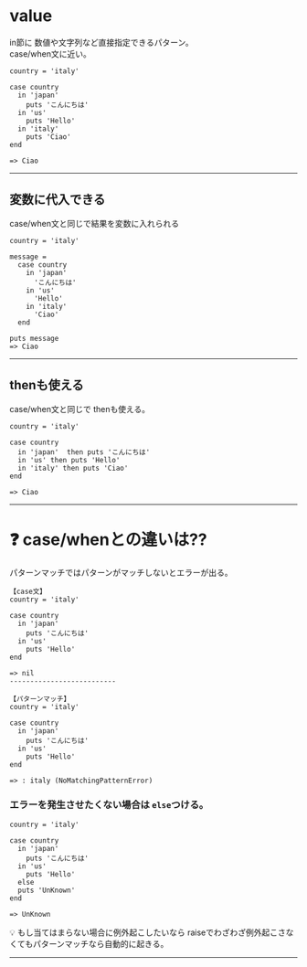 # value
in節に 数値や文字列など直接指定できるパターン。  
case/when文に近い。
~~~
country = 'italy'

case country
  in 'japan'
    puts 'こんにちは'
  in 'us'
    puts 'Hello'
  in 'italy'
    puts 'Ciao'
end

=> Ciao
~~~
***

## 変数に代入できる
case/when文と同じで結果を変数に入れられる
~~~
country = 'italy'

message =
  case country
    in 'japan'
      'こんにちは'
    in 'us' 
      'Hello'
    in 'italy'
      'Ciao'
  end

puts message
=> Ciao
~~~
***

## thenも使える
case/when文と同じで thenも使える。
~~~
country = 'italy'

case country
  in 'japan'  then puts 'こんにちは'
  in 'us' then puts 'Hello'
  in 'italy' then puts 'Ciao'
end

=> Ciao
~~~
***

# ❓ case/whenとの違いは??
パターンマッチではパターンがマッチしないとエラーが出る。
~~~
【case文】
country = 'italy'

case country
  in 'japan'
    puts 'こんにちは'
  in 'us'
    puts 'Hello'
end

=> nil
--------------------------

【パターンマッチ】
country = 'italy'

case country
  in 'japan'
    puts 'こんにちは'
  in 'us'
    puts 'Hello'
end

=> : italy (NoMatchingPatternError)
~~~

### エラーを発生させたくない場合は `else`つける。
~~~
country = 'italy'

case country
  in 'japan'
    puts 'こんにちは'
  in 'us'
    puts 'Hello'
  else
  puts 'UnKnown'
end

=> UnKnown
~~~
💡 もし当てはまらない場合に例外起こしたいなら raiseでわざわざ例外起こさなくてもパターンマッチなら自動的に起きる。
***
